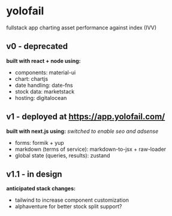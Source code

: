 # yolofail

fullstack app charting asset performance against index (IVV)

## v0 - deprecated

**built with react + node using:**

- components: material-ui
- chart: chartjs
- date handling: date-fns
- stock data: marketstack
- hosting: digitalocean

## v1 - deployed at https://app.yolofail.com/

**built with next.js using:**
_switched to enable seo and adsense_

- forms: formik + yup
- markdown (terms of service): markdown-to-jsx + raw-loader
- global state (queries, results): zustand

## v1.1 - in design

**anticipated stack changes:**

- tailwind to increase component customization
- alphaventure for better stock split support?
